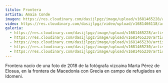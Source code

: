 ```yaml
---
titulo: Frontera
artista: Amaia Conde
imagen: https://res.cloudinary.com/dasijlpgz/image/upload/v1681465228/artistas/Amaia%20Conde/Frontera/P1050598.jpg
video: https://res.cloudinary.com/dasijlpgz/video/upload/v1681466118/artistas/Amaia%20Conde/Frontera/VE_Project_2-5.mp4
galeria:
  - https://res.cloudinary.com/dasijlpgz/image/upload/v1681465228/artistas/Amaia%20Conde/Frontera/P1050598.jpg
  - https://res.cloudinary.com/dasijlpgz/image/upload/v1681465230/artistas/Amaia%20Conde/Frontera/P1050601.jpg
  - https://res.cloudinary.com/dasijlpgz/image/upload/v1681465230/artistas/Amaia%20Conde/Frontera/P1050599.jpg
  - https://res.cloudinary.com/dasijlpgz/image/upload/v1681465230/artistas/Amaia%20Conde/Frontera/P1050602.jpg
  - https://res.cloudinary.com/dasijlpgz/image/upload/v1681465230/artistas/Amaia%20Conde/Frontera/P1050526.jpg
---
```

F﻿rontera nacío de una foto de 2018 de la fotógrafa vizcaina Marta Pérez de Elosua, en la frontera de Macedonia con Grecia en campo de refugiados en Idomeni.